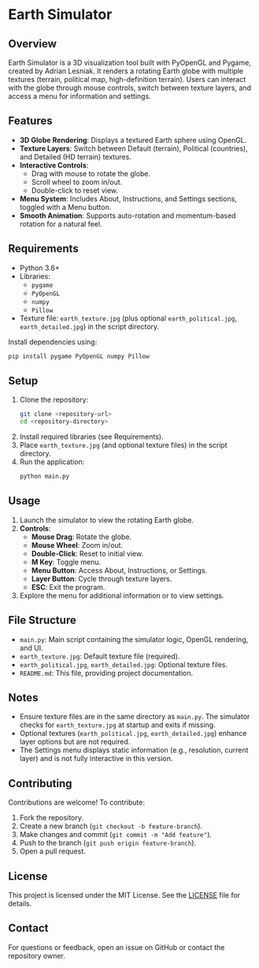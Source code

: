 # Earth Simulator

## Overview
Earth Simulator is a 3D visualization tool built with PyOpenGL and Pygame, created by Adrian Lesniak. It renders a rotating Earth globe with multiple textures (terrain, political map, high-definition terrain). Users can interact with the globe through mouse controls, switch between texture layers, and access a menu for information and settings.

## Features
- **3D Globe Rendering**: Displays a textured Earth sphere using OpenGL.
- **Texture Layers**: Switch between Default (terrain), Political (countries), and Detailed (HD terrain) textures.
- **Interactive Controls**:
  - Drag with mouse to rotate the globe.
  - Scroll wheel to zoom in/out.
  - Double-click to reset view.
- **Menu System**: Includes About, Instructions, and Settings sections, toggled with a Menu button.
- **Smooth Animation**: Supports auto-rotation and momentum-based rotation for a natural feel.

## Requirements
- Python 3.6+
- Libraries:
  - `pygame`
  - `PyOpenGL`
  - `numpy`
  - `Pillow`
- Texture file: `earth_texture.jpg` (plus optional `earth_political.jpg`, `earth_detailed.jpg`) in the script directory.

Install dependencies using:
```bash
pip install pygame PyOpenGL numpy Pillow
```

## Setup
1. Clone the repository:
   ```bash
   git clone <repository-url>
   cd <repository-directory>
   ```
2. Install required libraries (see Requirements).
3. Place `earth_texture.jpg` (and optional texture files) in the script directory.
4. Run the application:
   ```bash
   python main.py
   ```

## Usage
1. Launch the simulator to view the rotating Earth globe.
2. **Controls**:
   - **Mouse Drag**: Rotate the globe.
   - **Mouse Wheel**: Zoom in/out.
   - **Double-Click**: Reset to initial view.
   - **M Key**: Toggle menu.
   - **Menu Button**: Access About, Instructions, or Settings.
   - **Layer Button**: Cycle through texture layers.
   - **ESC**: Exit the program.
3. Explore the menu for additional information or to view settings.

## File Structure
- `main.py`: Main script containing the simulator logic, OpenGL rendering, and UI.
- `earth_texture.jpg`: Default texture file (required).
- `earth_political.jpg`, `earth_detailed.jpg`: Optional texture files.
- `README.md`: This file, providing project documentation.

## Notes
- Ensure texture files are in the same directory as `main.py`. The simulator checks for `earth_texture.jpg` at startup and exits if missing.
- Optional textures (`earth_political.jpg`, `earth_detailed.jpg`) enhance layer options but are not required.
- The Settings menu displays static information (e.g., resolution, current layer) and is not fully interactive in this version.

## Contributing
Contributions are welcome! To contribute:
1. Fork the repository.
2. Create a new branch (`git checkout -b feature-branch`).
3. Make changes and commit (`git commit -m "Add feature"`).
4. Push to the branch (`git push origin feature-branch`).
5. Open a pull request.

## License
This project is licensed under the MIT License. See the [LICENSE](LICENSE) file for details.

## Contact
For questions or feedback, open an issue on GitHub or contact the repository owner.